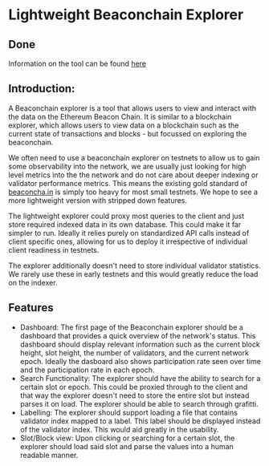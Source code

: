 # Lightweight Beaconchain Explorer
## Done
Information on the tool can be found [here](https://github.com/ethpandaops/dora)

## Introduction:
A Beaconchain explorer is a tool that allows users to view and interact with the data on the Ethereum Beacon Chain. 
It is similar to a blockchain explorer, which allows users to view data on a blockchain such as the current state of 
transactions and blocks - but focussed on exploring the beaconchain.

We often need to use a beaconchain explorer on testnets to allow us to gain some observability into the network, we are usually
just looking for high level metrics into the the network and do not care about deeper indexing or validator performance metrics. This
means the existing gold standard of [beaconcha.in](https://beaconcha.in/) is simply too heavy for most small testnets. We hope to see
a more lightweight version with stripped down features. 

The lightweight explorer could proxy most queries to the client and just store required indexed data in its own database. This 
could make it far simpler to run. Ideally it relies purely on standardized API calls instead of client specific ones, allowing
for us to deploy it irrespective of individual client readiness in testnets.

The explorer additionally doesn't need to store individual validator statistics. We rarely use these in early testnets 
and this would greatly reduce the load on the indexer.

## Features
- Dashboard: The first page of the Beaconchain explorer should be a dashboard that provides a quick overview of the network's status. 
This dashboard should display relevant information such as the current block height, slot height, the number of validators, and the current network epoch. 
Ideally the dasboard also shows participation rate seen over time and the participation rate in each epoch. 
- Search Functionality: The explorer should have the ability to search for a certain slot or epoch. This could be proxied
through to the client and that way the explorer doesn't need to store the entire slot but instead parses it on load. The 
explorer should be able to search through grafitti. 
- Labelling: The explorer should support loading a file that contains validator index mapped to a label. This label should be
displayed instead of the validator index. This would aid greatly in the usability. 
- Slot/Block view: Upon clicking or searching for a certain slot, the explorer should load said slot and parse the values
into a human readable manner.

  
